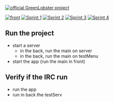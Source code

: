 [![official GreenLobster project](https://img.shields.io/badge/GL-Official-276955.svg)](https://trello.com/greenlobster2/home)

[![front](https://img.shields.io/badge/eDiome-Back-41A48D.svg)](https://github.com/CharlesLgn/IRCServ)
[![Sprint 1](https://img.shields.io/badge/eDiome-Sprint%201-brightgreen.svg)](https://trello.com/b/PkO7KebO/ediome-sprint-1)
[![Sprint 2](https://img.shields.io/badge/eDiome-Sprint%202-brightgreen.svg)](https://trello.com/b/YNmwezgZ/ediome-sprint-2)
[![Sprint 3](https://img.shields.io/badge/eDiome-Sprint%203-brightgreen.svg)](https://trello.com/b/C4NDcPDr/ediome-sprint-3)
[![Sprint 4](https://img.shields.io/badge/eDiome-Sprint%204-brightgreen.svg)](https://trello.com/b/ZWyKmlNV/ediome-sprint-4-final)


## Run the project
- start a server
    - in the back, run the main on server
    - in the back, run the main on testMenu
- start the app (run the main in front)

## Verify if the IRC run
- run the app
- run in back the testServ
